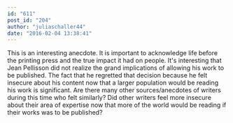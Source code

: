 ```yaml
---
id: "611"
post_id: "204"
author: "juliaschaller44"
date: "2016-02-04 13:38:41"
---
```

This is an interesting anecdote. It is important to acknowledge life before the printing press and the true impact it had on people. It's interesting that Jean Pellisson did not realize the grand implications of allowing his work to be published. The fact that he regretted that decision because he felt insecure about his content now that a larger population would be reading his work is significant. Are there many other sources/anecdotes of writers during this time who felt similarly? Did other writers feel more insecure about their area of expertise now that more of the world would be reading if their works was to be published?
